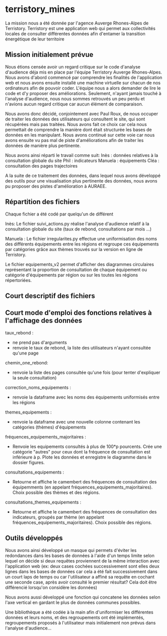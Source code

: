 # terristory_mines
La mission nous a été donnée par l'agence Auverge Rhones-Alpes de Terristory. Terristory est une application web qui permet aux collectivités locales de consulter différentes données afin d'entamer la transition énergétique de leur territoire

## Mission initialement prévue
Nous étions censée avoir un regard critique sur le code d'analyse d'audience déja mis en place par l'équipe Terristory Auverge Rhones-Alpes. 
Nous avons d'abord commencé par comprendre les finalités de l'application web et nous avons ensuite installé une machine virtuelle sur chacun de nos ordinateurs afin de pouvoir coder. L'équipe nous a alors demander de lire le code et d'y proposer des améliorations.
Seulement, n'ayant jamais touché à l'analyse d'audience, nous nous sommes retrouvés un peu perdu et n'avions aucun regard critique car aucun élément de comparaison. 

Nous avons donc décidé, conjointement avec Paul Roux, de nous occuper de traiter les données des utilisateurs qui consultent le site, qui sont récupérées mais pas traitées. Nous avons fait ce choix car cela nous permettait de comprendre la manière dont était structurée les bases de données en les manipulant. Nous avons continué sur cette voie car nous avons ensuite vu pas mal de piste d'améliorations afin de traiter les données de manière plus pertinente.

Nous avons ainsi réparti le travail comme suit:
    Inès : données relatives à la consultation globale du site 
    Phil : indicateurs
    Manuela : équipements
    Cléa : consultation des pages trajectoires

A la suite de ce traitement des données, dans lequel nous avons développé des outils pour une visualisation plus pertinente des données, nous avons pu proposer des pistes d'amélioration à AURAEE.

## Répartition des fichiers
Chaque fichier a été codé par quelqu'un de différent

Inès:
Le fichier suivi_actions.py réalise l'analyse d'audience relatif à la consultation globale du site (taux de rebond, consultations par mois ...)

Manuela :
Le fichier irregularites.py effectue une uniformisation des noms des différents équipements entre les régions et regroupe ces équipements par catégories grâce aux thèmes trouvés sur la version en ligne de Terristory.

Le fichier equipements_v2 permet d'afficher des diagrammes circulaires représentant la proportion de consultation de chaque équipement ou catégorie d'équipements par région ou sur les toutes les régions répertoriées.

## Court descriptif des fichiers

## Court mode d'emploi des fonctions relatives à l'affichage des données

taux_rebond : 
- ne prend pas d'arguments
- renvoie le taux de rebond, la liste des utilisateurs n'ayant consultée qu'une page

chemin_one_rebond:
- renvoie la liste des pages consultée qu'une fois (pour tenter d'expliquer la seule consultation)

correction_noms_equipements :
- renvoie la dataframe avec les noms des équipements uniformisés entre les régions

themes_equipements :
- renvoie la dataframe avec une nouvelle colonne contenant les catégories (thèmes) d'équipements

fréquences_equipements_majoritaires :
- Renvoie les equipements consultés à plus de 100*p pourcents.
    Crée une catégorie "autres" pour ceux dont la fréquence de consultation est inférieure à p.
    Plote les données et enregistre le diagramme dans le dossier figures.

consultations_equipements :
- Retourne et affiche le camembert des fréquences de consultation des équipemments (en appelant fréquences_equipements_majoritaires).
    Choix possible des thèmes et des régions.

consultations_themes_equipements :
- Retourne et affiche le camembert des fréquences de consultation des indicateurs, groupés par thème (en appelant fréquences_equipements_majoritaires).
    Choix possible des régions.

## Outils développés
Nous avons ainsi développé un masque qui permets d'éviter les redondances dans les bases de données à l'aide d'un temps limite selon lequel on décide si deux requêtes proviennent de la même interaction avec l'application web (ex: deux cases cochées successivement sont elles deux lignes dans les bases de données car cela a été fait successivement dans un court laps de temps ou car l'utilisateur a affiné sa requête en cochant une seconde case, après avoir consulté le premier résultat? Cela doit être différencié lorsqu'on considère les données)

Nous avons aussi développé une fonction qui concatene les données selon l'axe vertical en gardant le plus de données communes possibles. 


Une bibliothèque a été codée à la main afin d'uniformiser les différentes données et leurs noms, et des regroupements ont été implémentés, regroupements proposés à l'utilisateur mais initialement non prévus dans l'analyse d'audience...